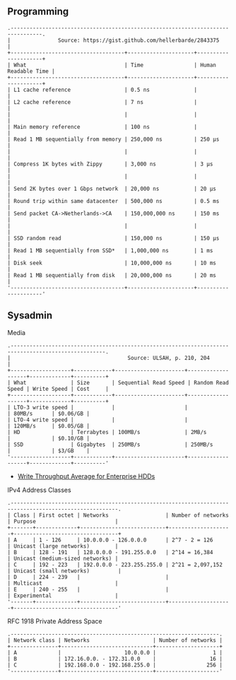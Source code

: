 ## Programming

    .--------------------------------------------------------------------------------.
    |               Source: https://gist.github.com/hellerbarde/2843375              |
    +------------------------------------+---------------------+---------------------+
    | What                               | Time                | Human Readable Time |
    +------------------------------------+---------------------+---------------------+
    | L1 cache reference                 | 0.5 ns              |                     |
    | L2 cache reference                 | 7 ns                |                     |
    |                                    |                     |                     |
    | Main memory reference              | 100 ns              |                     |
    | Read 1 MB sequentially from memory | 250,000 ns          | 250 µs              |
    |                                    |                     |                     |
    | Compress 1K bytes with Zippy       | 3,000 ns            | 3 µs                |
    |                                    |                     |                     |
    | Send 2K bytes over 1 Gbps network  | 20,000 ns           | 20 µs               |
    | Round trip within same datacenter  | 500,000 ns          | 0.5 ms              |
    | Send packet CA->Netherlands->CA    | 150,000,000 ns      | 150 ms              |
    |                                    |                     |                     |
    | SSD random read                    | 150,000 ns          | 150 µs              |
    | Read 1 MB sequentially from SSD*   | 1,000,000 ns        | 1 ms                |
    | Disk seek                          | 10,000,000 ns       | 10 ms               |
    | Read 1 MB sequentially from disk   | 20,000,000 ns       | 20 ms               |
    '------------------------------------+---------------------+---------------------'
<!-- Original table data:
What ; Time ; Human Readable Time
L1 cache reference ; 0.5 ns
Round trip within same datacenter ; 500,000 ns ; 0.5 ms
Send packet CA->Netherlands->CA ; 150,000,000 ns ; 150 ms

SSD random read ; 150,000 ns ; 150 µs
Read 1 MB sequentially from SSD* ; 1,000,000 ns ; 1 ms
Disk seek ; 10,000,000 ns ; 10 ms
Read 1 MB sequentially from disk ; 20,000,000 ns ; 20 ms
L2 cache reference ; 7 ns

Main memory reference ; 100 ns             
Read 1 MB sequentially from memory ; 250,000 ns ; 250 µs

Compress 1K bytes with Zippy ; 3,000 ns ; 3 µs

Send 2K bytes over 1 Gbps network ; 20,000 ns ; 20 µs
-->

## Sysadmin

Media

    .----------------------------------------------------------------------------------------------------.
    |                                     Source: ULSAH, p. 210, 204                                     |
    +-------------------+------------+----------------------+-------------------+-------------+----------+
    | What              | Size       | Sequential Read Speed | Random Read Speed | Write Speed | Cost     |
    +-------------------+------------+----------------------+-------------------+-------------+----------+
    | LTO-3 write speed |            |                      |                   | 80MB/s      | $0.06/GB |
    | LTO-4 write speed |            |                      |                   | 120MB/s     | $0.05/GB |
    | HD                | Terrabytes | 100MB/s              | 2MB/s             |             | $0.10/GB |
    | SSD               | Gigabytes  | 250MB/s              | 250MB/s           |             | $3/GB    |
    '-------------------+------------+----------------------+-------------------+-------------+----------'
<!-- Original table data:
What ; Size ; Sequential Read Speed ; Random Read Speed ; Write Speed ; Cost
LTO-3 write speed ;  ;  ;  ; 80MB/s ; $0.06/GB
LTO-4 write speed ;  ;  ;  ; 120MB/s ; $0.05/GB
HD ; Terrabytes ; 100MB/s ; 2MB/s ;  ; $0.10/GB
SSD ; Gigabytes ; 250MB/s ; 250MB/s ;  ; $3/GB
-->

 * [Write Throughput Average for Enterprise HDDs](http://www.tomshardware.com/charts/enterprise-hdd-charts/-04-Write-Throughput-Average-h2benchw-3.16,3376.html)

IPv4 Address Classes

    .--------------------------------------------------------------------------------------------------------.
    | Class | First octet | Networks                  | Number of networks | Purpose                         |
    +-------+-------------+---------------------------+--------------------+---------------------------------+
    | A     | 1 - 126     | 10.0.0.0 - 126.0.0.0      | 2^7 - 2 = 126      | Unicast (large networks)        |
    | B     | 128 - 191   | 128.0.0.0 - 191.255.0.0   | 2^14 = 16,384      | Unicast (medium-sized networks) |
    | C     | 192 - 223   | 192.0.0.0 - 223.255.255.0 | 2^21 = 2,097,152   | Unicast (small networks)         |
    | D     | 224 - 239   |                           |                    | Multicast                       |
    | E     | 240 - 255   |                           |                    | Experimental                    |
    '-------+-------------+---------------------------+--------------------+---------------------------------'
<!-- Original table data:
Class;First octet;Networks;Number of networks;Purpose
A;1 - 126;10.0.0.0 - 126.0.0.0;2^7 - 2 = 126;Unicast (large networks)
B;128 - 191;128.0.0.0 - 191.255.0.0;2^14 = 16,384;Unicast (medium-sized networks)
C;192 - 223;192.0.0.0 - 223.255.255.0;2^21 = 2,097,152;Unicast (small networks)
D;224 - 239;;;Multicast
E;240 - 255;;;Experimental

-->

RFC 1918 Private Address Space

    .------------------------------------------------------------------.
    | Network class | Networks                    | Number of networks |
    +---------------+-----------------------------+--------------------+
    | A             |                    10.0.0.0 |                  1 |
    | B             | 172.16.0.0. - 172.31.0.0    |                 16 |
    | C             | 192.168.0.0 - 192.168.255.0 |                256 |
    '---------------+-----------------------------+--------------------'
<!-- Original table data:
Network class;Networks;Number of networks
A;10.0.0.0;1
B;172.16.0.0. - 172.31.0.0;16
C;192.168.0.0 - 192.168.255.0;256
-->
